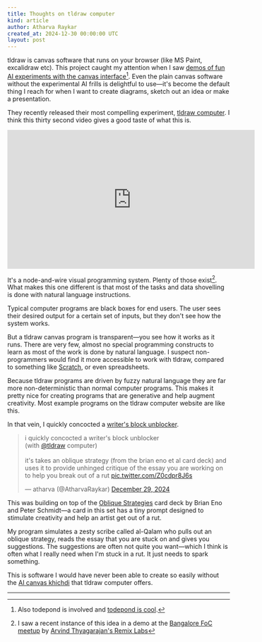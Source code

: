 ```yaml
---
title: Thoughts on tldraw computer
kind: article
author: Atharva Raykar
created_at: 2024-12-30 00:00:00 UTC
layout: post
---
```

tldraw is canvas software that runs on your browser (like MS Paint, excalidraw etc). This project caught my attention when I saw [demos of fun AI experiments with the canvas interface](https://x.com/tldraw/status/1805680673497432472)[^1]. Even the plain canvas software without the experimental AI frills is delightful to use—it's become the default thing I reach for when I want to create diagrams, sketch out an idea or make a presentation.

They recently released their most compelling experiment, [tldraw computer](https://computer.tldraw.com). I think this thirty second video gives a good taste of what this is.

<iframe width="560" height="315" src="https://www.youtube.com/embed/u1016UnJIgA?si=flc0YCCFbUuqu4bL" title="YouTube video player" frameborder="0" allow="accelerometer; autoplay; clipboard-write; encrypted-media; gyroscope; picture-in-picture; web-share" referrerpolicy="strict-origin-when-cross-origin" allowfullscreen></iframe>

It's a node-and-wire visual programming system. Plenty of those exist[^2]. What makes this one different is that most of the tasks and data shovelling is done with natural language instructions.

Typical computer programs are black boxes for end users. The user sees their desired output for a certain set of inputs, but they don't see how the system works. 

But a tldraw canvas program is transparent—you see how it works as it runs. There are very few, almost no special programming constructs to learn as most of the work is done by natural language. I suspect non-programmers would find it more accessible to work with tldraw, compared to something like [Scratch](https://scratch.mit.edu/), or even spreadsheets.

Because tldraw programs are driven by fuzzy natural language they are far more non-deterministic than normal computer programs. This makes it pretty nice for creating programs that are generative and help augment creativity. Most example programs on the tldraw computer website are like this.

In that vein, I quickly concocted a [writer's block unblocker](https://computer.tldraw.com/t/4KoB33nFEr8cHRTQLsLpYb).

<blockquote class="twitter-tweet"><p lang="en" dir="ltr">i quickly concocted a writer&#39;s block unblocker<br>(with <a href="https://twitter.com/tldraw?ref_src=twsrc%5Etfw">@tldraw</a> computer)<br><br>it&#39;s takes an oblique strategy (from the brian eno et al card deck) and uses it to provide unhinged critique of the essay you are working on to help you break out of a rut <a href="https://t.co/Z0cdpr8J6s">pic.twitter.com/Z0cdpr8J6s</a></p>&mdash; atharva (@AtharvaRaykar) <a href="https://twitter.com/AtharvaRaykar/status/1873280708808155517?ref_src=twsrc%5Etfw">December 29, 2024</a></blockquote> <script async src="https://platform.twitter.com/widgets.js" charset="utf-8"></script> 

This was building on top of the [Oblique Strategies](https://en.wikipedia.org/wiki/Oblique_Strategies) card deck by Brian Eno and Peter Schmidt—a card in this set has a tiny prompt designed to stimulate creativity and help an artist get out of a rut.

My program simulates a zesty scribe called al-Qalam who pulls out an oblique strategy, reads the essay that you are stuck on and gives you suggestions. The suggestions are often not quite you want—which I think is often what I really need when I'm stuck in a rut. It just needs to spark something.

This is software I would have never been able to create so easily without the [AI canvas khichdi](https://chatgpt.com/share/67717fed-03cc-800a-a964-f53fec308bb5) that tldraw computer offers.


---

[^1]: Also todepond is involved and [todepond is cool](https://bsky.app/profile/todepond.com/post/3ldqf5uirk22r).  
[^2]:  I saw a recent instance of this idea in a demo at the [Bangalore FoC meetup](https://www.notion.so/nilenso-software/FoC-meetup-25th-September-2024-10c0f0425dae80a79583edab0c9fca2a) by [Arvind Thyagarajan's Remix Labs](https://remixlabs.com/blog/intro.html)
